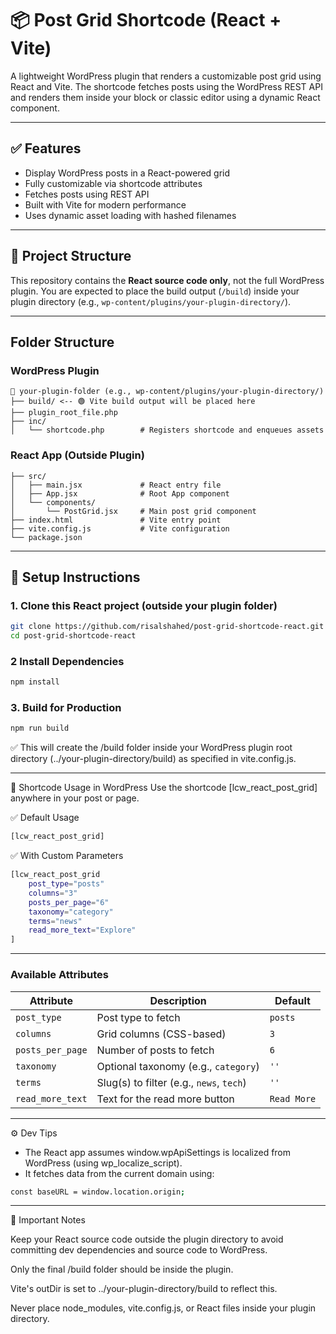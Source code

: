 # 📦 Post Grid Shortcode (React + Vite)

A lightweight WordPress plugin that renders a customizable post grid using React and Vite. The shortcode fetches posts using the WordPress REST API and renders them inside your block or classic editor using a dynamic React component.

---

## ✅ Features

- Display WordPress posts in a React-powered grid
- Fully customizable via shortcode attributes
- Fetches posts using REST API
- Built with Vite for modern performance
- Uses dynamic asset loading with hashed filenames

---

## 🔧 Project Structure

This repository contains the **React source code only**, not the full WordPress plugin. You are expected to place the build output (`/build`) inside your plugin directory (e.g., `wp-content/plugins/your-plugin-directory/`).

---

## Folder Structure

### WordPress Plugin
```plaintext
📁 your-plugin-folder (e.g., wp-content/plugins/your-plugin-directory/)
├── build/ <-- 🟢 Vite build output will be placed here
├── plugin_root_file.php
├── inc/
│   └── shortcode.php        # Registers shortcode and enqueues assets
```

### React App (Outside Plugin)
```plaintext
├── src/
│   ├── main.jsx             # React entry file
│   ├── App.jsx              # Root App component
│   └── components/
│       └── PostGrid.jsx     # Main post grid component
├── index.html               # Vite entry point
├── vite.config.js           # Vite configuration
└── package.json
```

---

## 🚀 Setup Instructions

### 1. Clone this React project (outside your plugin folder)
```bash
git clone https://github.com/risalshahed/post-grid-shortcode-react.git
cd post-grid-shortcode-react
```

### 2 Install Dependencies
```bash
npm install
```

### 3. Build for Production
```bash
npm run build
```

✅ This will create the /build folder inside your WordPress plugin root directory (../your-plugin-directory/build) as specified in vite.config.js.

---

🧩 Shortcode Usage in WordPress
Use the shortcode [lcw_react_post_grid] anywhere in your post or page.

✅ Default Usage
```bash
[lcw_react_post_grid]
```

✅ With Custom Parameters
```bash
[lcw_react_post_grid
    post_type="posts"
    columns="3"
    posts_per_page="6"
    taxonomy="category"
    terms="news"
    read_more_text="Explore"
]
```

---

### Available Attributes

| Attribute        | Description                              | Default     |
| ---------------- | ---------------------------------------- | ----------- |
| `post_type`      | Post type to fetch                       | `posts`     |
| `columns`        | Grid columns (CSS-based)                 | `3`         |
| `posts_per_page` | Number of posts to fetch                 | `6`         |
| `taxonomy`       | Optional taxonomy (e.g., `category`)     | `''`        |
| `terms`          | Slug(s) to filter (e.g., `news`, `tech`) | `''`        |
| `read_more_text` | Text for the read more button            | `Read More` |

---

⚙️ Dev Tips
- The React app assumes window.wpApiSettings is localized from WordPress (using wp_localize_script).
- It fetches data from the current domain using:
```bash
const baseURL = window.location.origin;
```

---

🧼 Important Notes

Keep your React source code outside the plugin directory to avoid committing dev dependencies and source code to WordPress.

Only the final /build folder should be inside the plugin.

Vite's outDir is set to ../your-plugin-directory/build to reflect this.

Never place node_modules, vite.config.js, or React files inside your plugin directory.